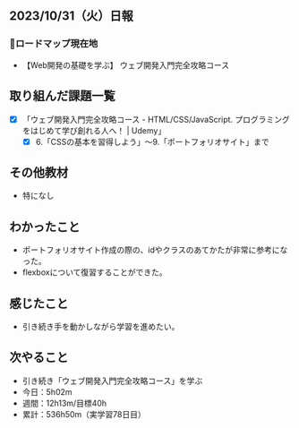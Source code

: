 ## 2023/10/31（火）日報
### :round_pushpin:ロードマップ現在地
- 【Web開発の基礎を学ぶ】 ウェブ開発入門完全攻略コース
## 取り組んだ課題一覧
- [x] 「ウェブ開発入門完全攻略コース - HTML/CSS/JavaScript. プログラミングをはじめて学び創れる人へ！ | Udemy」
  - [x] 6.「CSSの基本を習得しよう」〜9.「ポートフォリオサイト」まで
## その他教材
- 特になし
## わかったこと
- ポートフォリオサイト作成の際の、idやクラスのあてかたが非常に参考になった。
- flexboxについて復習することができた。
## 感じたこと
- 引き続き手を動かしながら学習を進めたい。
## 次やること
- 引き続き「ウェブ開発入門完全攻略コース」を学ぶ
- 今日：5h02m
- 週間：12h13m/目標40h
- 累計：536h50m（実学習78日目）

